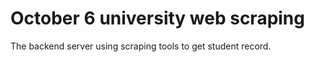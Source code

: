 <h1>October 6 university web scraping</h1>
<p>The backend server using scraping tools to get student record.</p>
